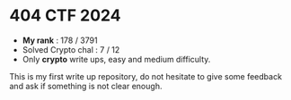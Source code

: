 # 404 CTF 2024

- **My rank** : 178 / 3791
- Solved Crypto chal : 7 / 12
- Only **crypto** write ups, easy and medium difficulty. 

This is my first write up repository, do not hesitate to give some feedback and ask if something is not clear enough. 
